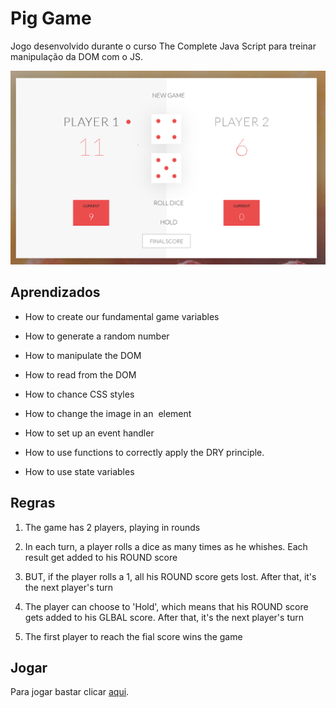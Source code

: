 # Pig Game

Jogo desenvolvido durante o curso The Complete Java Script para treinar manipulação da DOM com o JS. 

![Game](https://github.com/ChristySchott/pig-game-dom.github.io/blob/master/pig-game.PNG)


## Aprendizados

- How to create our fundamental game variables

- How to generate a random number

- How to manipulate the DOM 

- How to read from the DOM

- How to chance CSS styles

- How to change the image in an <img> element

- How to set up an event handler

- How to use functions to correctly apply the DRY principle.

- How to use state variables

## Regras 

1. The game has 2 players, playing in rounds

2. In each turn, a player rolls a dice as many times as he whishes. Each result get added to his ROUND score

3. BUT, if the player rolls a 1, all his ROUND score gets lost. After that, it's the next player's turn

4. The player can choose to 'Hold', which means that his ROUND score gets added to his GLBAL score. After that, it's the next player's turn

5. The first player to reach the fial score wins the game

## Jogar

Para jogar bastar clicar [aqui](https://christyschott.github.io/pig-game-dom.github.io/).

